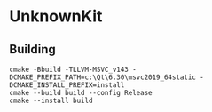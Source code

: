 # UnknownKit


## Building

```
cmake -Bbuild -TLLVM-MSVC_v143 -DCMAKE_PREFIX_PATH=c:\Qt\6.30\msvc2019_64static -DCMAKE_INSTALL_PREFIX=install
cmake --build build --config Release
cmake --install build
```
